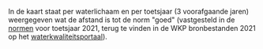 In de kaart staat per waterlichaam en per toetsjaar (3 voorafgaande jaren) weergegeven wat de afstand is tot de norm "goed" (vastgesteld in de [normen](https://www.waterkwaliteitsportaal.nl/WKP.WebApplication/General/DownloadFile?path=CustomReports/December2020Publiek/Bestanden/4.doelen_owl_202012171012_SGBP3.csv) voor toetsjaar 2021, terug te vinden in de WKP bronbestanden 2021 op het [waterkwaliteitsportaal](http://www.waterkwaliteitsportaal.nl/)).
